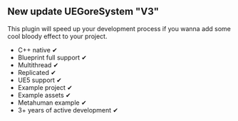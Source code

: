 ## New update UEGoreSystem "V3"

This plugin will speed up your development process if you wanna add some cool bloody effect to your project.

- C++ native ✔
- Blueprint full support ✔
- Multithread ✔
- Replicated ✔
- UE5 support ✔
- Example project ✔
- Example assets ✔
- Metahuman example ✔
- 3+ years of active development ✔
